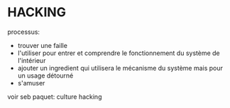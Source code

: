 # HACKING

processus:

- trouver une faille
- l'utiliser pour entrer et comprendre le fonctionnement du système de l'intérieur
- ajouter un ingredient qui utilisera le mécanisme du système mais pour un usage détourné
- s'amuser

voir seb paquet: culture hacking
